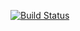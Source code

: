 [![Build Status](https://travis-ci.com/iitp-cxx-course/cpr-example.svg?branch=master)](https://travis-ci.com/iitp-cxx-course/cpr-example)
